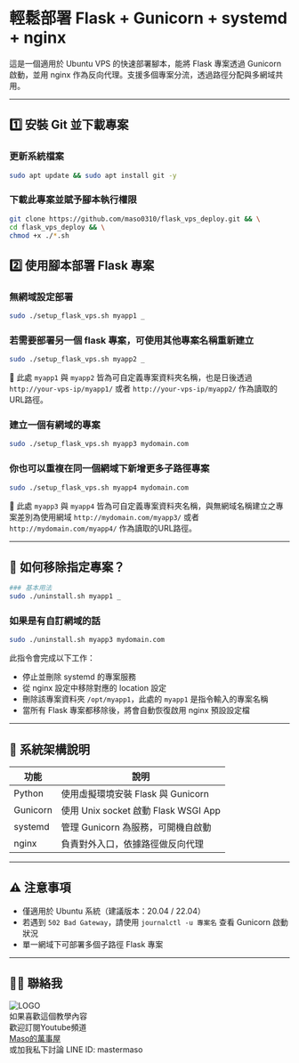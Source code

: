 # 輕鬆部署 Flask + Gunicorn + systemd + nginx

這是一個適用於 Ubuntu VPS 的快速部署腳本，能將 Flask 專案透過 Gunicorn 啟動，並用 nginx 作為反向代理。支援多個專案分流，透過路徑分配與多網域共用。

---


## 1️⃣ 安裝 Git 並下載專案

### 更新系統檔案
```bash
sudo apt update && sudo apt install git -y
```

### 下載此專案並賦予腳本執行權限
```bash
git clone https://github.com/maso0310/flask_vps_deploy.git && \
cd flask_vps_deploy && \
chmod +x ./*.sh
```

## 2️⃣ 使用腳本部署 Flask 專案

### 無網域設定部署

```bash
sudo ./setup_flask_vps.sh myapp1 _
```

### 若需要部署另一個 flask 專案，可使用其他專案名稱重新建立
```bash
sudo ./setup_flask_vps.sh myapp2 _
```

📝 此處 `myapp1` 與 `myapp2` 皆為可自定義專案資料夾名稱，也是日後透過 `http://your-vps-ip/myapp1/` 或者 `http://your-vps-ip/myapp2/` 作為讀取的URL路徑。


### 建立一個有網域的專案
```bash
sudo ./setup_flask_vps.sh myapp3 mydomain.com
```

### 你也可以重複在同一個網域下新增更多子路徑專案
```bash
sudo ./setup_flask_vps.sh myapp4 mydomain.com
```

📝 此處 `myapp3` 與 `myapp4` 皆為可自定義專案資料夾名稱，與無網域名稱建立之專案差別為使用網域 `http://mydomain.com/myapp3/` 或者 `http://mydomain.com/myapp4/` 作為讀取的URL路徑。

---

## 🔁 如何移除指定專案？

```bash
### 基本用法
sudo ./uninstall.sh myapp1 _
```

### 如果是有自訂網域的話
```bash
sudo ./uninstall.sh myapp3 mydomain.com
```

此指令會完成以下工作：

- 停止並刪除 systemd 的專案服務
- 從 nginx 設定中移除對應的 location 設定
- 刪除該專案資料夾 `/opt/myapp1`，此處的 `myapp1` 是指令輸入的專案名稱
- 當所有 Flask 專案都移除後，將會自動恢復啟用 nginx 預設設定檔

---

## 📂 系統架構說明

| 功能       | 說明                               |
| -------- | -------------------------------- |
| Python   | 使用虛擬環境安裝 Flask 與 Gunicorn        |
| Gunicorn | 使用 Unix socket 啟動 Flask WSGI App |
| systemd  | 管理 Gunicorn 為服務，可開機自啟動           |
| nginx    | 負責對外入口，依據路徑做反向代理                 |

---

## ⚠️ 注意事項

- 僅適用於 Ubuntu 系統（建議版本：20.04 / 22.04）
- 若遇到 `502 Bad Gateway`，請使用 `journalctl -u 專案名` 查看 Gunicorn 啟動狀況
- 單一網域下可部署多個子路徑 Flask 專案

---

## 🙋‍♂️ 聯絡我
![LOGO](https://yt3.ggpht.com/ytc/AKedOLR7I7tw_IxwJRgso1sT4paNu2s6_4hMw2goyDdrYQ=s88-c-k-c0x00ffffff-no-rj)<br>
如果喜歡這個教學內容<br>
歡迎訂閱Youtube頻道<br>
[Maso的萬事屋](https://www.youtube.com/playlist?list=PLG4d6NSc7_l5-GjYiCdYa7H5Wsz0oQA7U)<br>
或加我私下討論 LINE ID: mastermaso<br>
